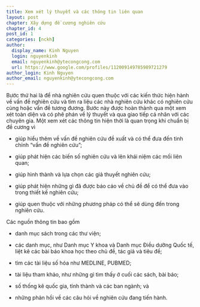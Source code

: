 ```yaml
---
title: Xem xét lý thuyết và các thông tin liên quan
layout: post
chapter: Xây dựng đề cương nghiên cứu
chapter_id: 4
post_id: 1
categories: [nckh]
author:
  display_name: Kinh Nguyen
  login: nguyenkinh
  email: nguyenkinh@ytecongcong.com
  url: https://www.google.com/profiles/112009149785989721279
author_login: Kinh Nguyen
author_email: nguyenkinh@ytecongcong.com
---
```


Bước thứ hai là để nhà nghiên cứu quen thuộc với các kiến thức hiện hành về vấn đề nghiên cứu và tìm ra liệu các nhà nghiên cứu khác có nghiên cứu cùng hoặc vấn đề tương đương. Bước này được hoàn thành qua một xem xét toàn diện và có phê phán về lý thuyết và qua giao tiếp cá nhân với các chuyên gia. Một xem xét các thông tin hiện thời là quan trọng khi chuẩn bị đề cương vì

*   giúp hiểu thêm về vấn đề nghiên cứu đề xuất và có thể đưa đến tinh chỉnh “vấn đề nghiên cứu”;

*   giúp phát hiện các biến số nghiên cứu và lên khái niệm các mối liên quan;

*   giúp hình thành và lựa chọn các giả thuyết nghiên cứu;

*   giúp phát hiện những gì đã được báo cáo về chủ đề để có thể đưa vào trong thiết kế nghiên cứu;

*   giúp quen thuộc với những phương pháp có thể sẽ dùng đến trong nghiên cứu.

Các nguồn thông tin bao gồm

*   danh mục sách trong các thư viện;

*   các danh mục, như Danh mục Y khoa và Danh mục Điều dưỡng Quốc tế, liệt kê các bài báo khoa học theo chủ đề, tác giả và tiêu đề;

*   tìm các tài liệu số hóa như MEDLINE, PUBMED;

*   tài liệu tham khảo, như những gì tìm thấy ở cuối các sách, bài báo;

*   số thống kê quốc gia, tỉnh thành và các ban ngành; và

*   những phản hồi về các câu hỏi về nghiên cứu đang tiến hành.